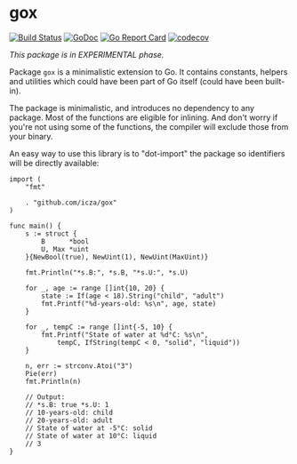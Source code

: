 # gox

[![Build Status](https://travis-ci.org/icza/gox.svg?branch=master)](https://travis-ci.org/icza/gox)
[![GoDoc](https://godoc.org/github.com/icza/gox?status.svg)](https://godoc.org/github.com/icza/gox)
[![Go Report Card](https://goreportcard.com/badge/github.com/icza/gox)](https://goreportcard.com/report/github.com/icza/gox)
[![codecov](https://codecov.io/gh/icza/gox/branch/master/graph/badge.svg)](https://codecov.io/gh/icza/gox)

_This package is in EXPERIMENTAL phase._

Package `gox` is a minimalistic extension to Go. It contains constants, helpers
and utilities which could have been part of Go itself (could have been
built-in).

The package is minimalistic, and introduces no dependency to any package.
Most of the functions are eligible for inlining. And don't worry if you're not
using some of the functions, the compiler will exclude those from your binary.

An easy way to use this library is to "dot-import" the package so identifiers
will be directly available:

	import (
		"fmt"

		. "github.com/icza/gox"
	)

	func main() {
		s := struct {
			B      *bool
			U, Max *uint
		}{NewBool(true), NewUint(1), NewUint(MaxUint)}

		fmt.Println("*s.B:", *s.B, "*s.U:", *s.U)

		for _, age := range []int{10, 20} {
			state := If(age < 18).String("child", "adult")
			fmt.Printf("%d-years-old: %s\n", age, state)
		}

		for _, tempC := range []int{-5, 10} {
			fmt.Printf("State of water at %d°C: %s\n",
				tempC, IfString(tempC < 0, "solid", "liquid"))
		}

		n, err := strconv.Atoi("3")
		Pie(err)
		fmt.Println(n)

		// Output:
		// *s.B: true *s.U: 1
		// 10-years-old: child
		// 20-years-old: adult
		// State of water at -5°C: solid
		// State of water at 10°C: liquid
		// 3
	}

